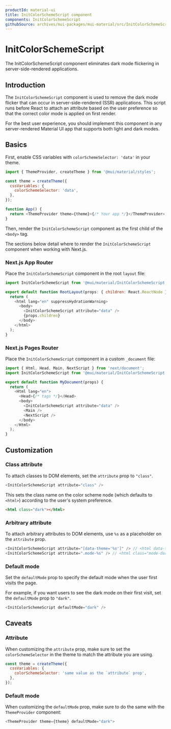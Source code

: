 ```yaml
---
productId: material-ui
title: InitColorSchemeScript component
components: InitColorSchemeScript
githubSource: archives/mui-packages/mui-material/src/InitColorSchemeScript
---
```


# InitColorSchemeScript

<p class="description">The InitColorSchemeScript component eliminates dark mode flickering in server-side-rendered applications.</p>

## Introduction

The `InitColorSchemeScript` component is used to remove the dark mode flicker that can occur in server-side-rendered (SSR) applications.
This script runs before React to attach an attribute based on the user preference so that the correct color mode is applied on first render.

For the best user experience, you should implement this component in any server-rendered Material UI app that supports both light and dark modes.

## Basics

First, enable CSS variables with `colorSchemeSelector: 'data'` in your theme.

```js
import { ThemeProvider, createTheme } from '@mui/material/styles';

const theme = createTheme({
  cssVariables: {
    colorSchemeSelector: 'data',
  },
});

function App() {
  return <ThemeProvider theme={theme}>{/* Your app */}</ThemeProvider>;
}
```

Then, render the `InitColorSchemeScript` component as the first child of the `<body>` tag.

The sections below detail where to render the `InitColorSchemeScript` component when working with Next.js.

### Next.js App Router

Place the `InitColorSchemeScript` component in the root `layout` file:

```js title="src/app/layout.tsx"
import InitColorSchemeScript from '@mui/material/InitColorSchemeScript';

export default function RootLayout(props: { children: React.ReactNode }) {
  return (
    <html lang="en" suppressHydrationWarning>
      <body>
        <InitColorSchemeScript attribute="data" />
        {props.children}
      </body>
    </html>
  );
}
```

### Next.js Pages Router

Place the `InitColorSchemeScript` component in a custom `_document` file:

```js title="pages/_document.tsx"
import { Html, Head, Main, NextScript } from 'next/document';
import InitColorSchemeScript from '@mui/material/InitColorSchemeScript';

export default function MyDocument(props) {
  return (
    <Html lang="en">
      <Head>{/* tags */}</Head>
      <body>
        <InitColorSchemeScript attribute="data" />
        <Main />
        <NextScript />
      </body>
    </Html>
  );
}
```

## Customization

### Class attribute

To attach classes to DOM elements, set the `attribute` prop to `"class"`.

```js
<InitColorSchemeScript attribute="class" />
```

This sets the class name on the color scheme node (which defaults to `<html>`) according to the user's system preference.

```html
<html class="dark"></html>
```

### Arbitrary attribute

To attach arbitrary attributes to DOM elements, use `%s` as a placeholder on the `attribute` prop.

```js
<InitColorSchemeScript attribute="[data-theme='%s']" /> // <html data-theme="dark">
<InitColorSchemeScript attribute=".mode-%s" /> // <html class="mode-dark">
```

### Default mode

Set the `defaultMode` prop to specify the default mode when the user first visits the page.

For example, if you want users to see the dark mode on their first visit, set the `defaultMode` prop to `"dark"`.

```js
<InitColorSchemeScript defaultMode="dark" />
```

## Caveats

### Attribute

When customizing the `attribute` prop, make sure to set the `colorSchemeSelector` in the theme to match the attribute you are using.

```js
const theme = createTheme({
  cssVariables: {
    colorSchemeSelector: 'same value as the `attribute` prop',
  },
});
```

### Default mode

When customizing the `defaultMode` prop, make sure to do the same with the `ThemeProvider` component:

```js
<ThemeProvider theme={theme} defaultMode="dark">
```
